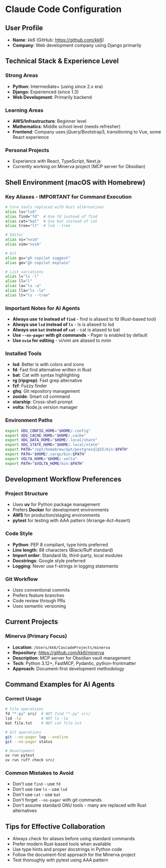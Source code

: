 # Claude Code Configuration

## User Profile
- **Name**: kk6 (GitHub: https://github.com/kk6)
- **Company**: Web development company using Django primarily

## Technical Stack & Experience Level

### Strong Areas
- **Python**: Intermediate+ (using since 2.x era)
- **Django**: Experienced (since 1.3)
- **Web Development**: Primarily backend

### Learning Areas
- **AWS/Infrastructure**: Beginner level
- **Mathematics**: Middle school level (needs refresher)
- **Frontend**: Company uses jQuery/Bootstrap3, transitioning to Vue, some React experience

### Personal Projects
- Experience with React, TypeScript, Next.js
- Currently working on Minerva project (MCP server for Obsidian)

## Shell Environment (macOS with Homebrew)

### Key Aliases - IMPORTANT for Command Execution
```bash
# Core tools replaced with Rust alternatives
alias ls="lsd"
alias find="fd"  # Use fd instead of find
alias cat="bat"  # Use bat instead of cat
alias tree="lt"  # lsd --tree

# Editor
alias vi="nvim"
alias vim="nvim"

# Git
alias gs="gh copilot suggest"
alias ge="gh copilot explain"

# List variations
alias l="ls -l"
alias ll="l"
alias la="ls -a"
alias lla="ls -la"
alias lt="ls --tree"
```

### Important Notes for AI Agents
- **Always use `fd` instead of `find`** - find is aliased to fd (Rust-based tool)
- **Always use `lsd` instead of `ls`** - ls is aliased to lsd
- **Always use `bat` instead of `cat`** - cat is aliased to bat
- **Use `--no-pager` with git commands** - Pager is enabled by default
- **Use `nvim` for editing** - vi/vim are aliased to nvim

### Installed Tools
- **lsd**: Better ls with colors and icons
- **fd**: Fast find alternative written in Rust
- **bat**: Cat with syntax highlighting
- **rg (ripgrep)**: Fast grep alternative
- **fzf**: Fuzzy finder
- **ghq**: Git repository management
- **zoxide**: Smart cd command
- **starship**: Cross-shell prompt
- **volta**: Node.js version manager

### Environment Paths
```bash
export XDG_CONFIG_HOME="$HOME/.config"
export XDG_CACHE_HOME="$HOME/.cache"
export XDG_DATA_HOME="$HOME/.local/share"
export XDG_STATE_HOME="$HOME/.local/state"
export PATH="/opt/homebrew/opt/postgresql@15/bin:$PATH"
export PATH="$HOME/.cargo/bin:$PATH"
export VOLTA_HOME="$HOME/.volta"
export PATH="$VOLTA_HOME/bin:$PATH"
```

## Development Workflow Preferences

### Project Structure
- Uses **uv** for Python package management
- Prefers **Docker** for development environments
- **AWS** for production/staging environments
- **pytest** for testing with AAA pattern (Arrange-Act-Assert)

### Code Style
- **Python**: PEP 8 compliant, type hints preferred
- **Line length**: 88 characters (Black/Ruff standard)
- **Import order**: Standard lib, third-party, local modules
- **Docstrings**: Google style preferred
- **Logging**: Never use f-strings in logging statements

### Git Workflow
- Uses conventional commits
- Prefers feature branches
- Code review through PRs
- Uses semantic versioning

## Current Projects

### Minerva (Primary Focus)
- **Location**: `/Users/kk6/CascadeProjects/minerva`
- **Repository**: https://github.com/kk6/minerva
- **Description**: MCP server for Obsidian vault management
- **Tech**: Python 3.12+, FastMCP, Pydantic, python-frontmatter
- **Approach**: Document-first development methodology

## Command Examples for AI Agents

### Correct Usage
```bash
# File operations
fd "*.py" src/  # NOT find "*.py" src/
lsd -la         # NOT ls -la
bat file.txt    # NOT cat file.txt

# Git operations
git --no-pager log --oneline
git --no-pager status

# Development
uv run pytest
uv run ruff check src/
```

### Common Mistakes to Avoid
- Don't use `find` - use `fd`
- Don't use raw `ls` - use `lsd` 
- Don't use `cat` - use `bat`
- Don't forget `--no-pager` with git commands
- Don't assume standard GNU tools - many are replaced with Rust alternatives

## Tips for Effective Collaboration
- Always check for aliases before using standard commands
- Prefer modern Rust-based tools when available
- Use type hints and proper docstrings in Python code
- Follow the document-first approach for the Minerva project
- Test thoroughly with pytest using AAA pattern
